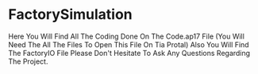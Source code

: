 # FactorySimulation
Here You Will Find All The Coding Done On The Code.ap17 File (You Will Need The All The Files To Open This File On Tia Protal)
Also You Will Find The FactoryIO File 
Please Don't Hesitate To Ask Any Questions Regarding The Project.
